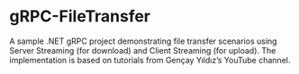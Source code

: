 # gRPC-FileTransfer
A sample .NET gRPC project demonstrating file transfer scenarios using Server Streaming (for download) and Client Streaming (for upload). The implementation is based on tutorials from Gençay Yıldız’s YouTube channel.
